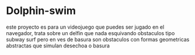 # Dolphin-swim
este proyecto es para un videojuego que puedes ser jugado en el navegador, trata sobre un delfin que nada esquivando obstaculos tipo subway surf pero en ves de basura son obstaculos con formas geometricas abstractas que simulan desechoa o basura
